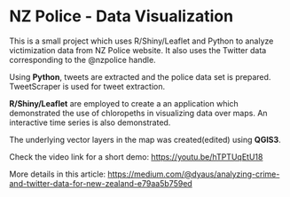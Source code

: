 # NZ Police - Data Visualization

This is a small project which uses R/Shiny/Leaflet and Python to analyze victimization data from NZ Police website. It also uses the Twitter data corresponding to the @nzpolice handle.

 Using **Python**, tweets are extracted and the police data set is prepared. TweetScraper is used for tweet extraction.

 **R/Shiny/Leaflet** are employed to create a an application which demonstrated the use of chloropeths in visualizing data over maps. An interactive time series is also demonstrated.

 The underlying vector layers in the map was created(edited) using **QGIS3**. 
 
 
 Check the video link for a short demo: https://youtu.be/hTPTUqEtU18
 
 More details in this article: https://medium.com/@dyaus/analyzing-crime-and-twitter-data-for-new-zealand-e79aa5b759ed


